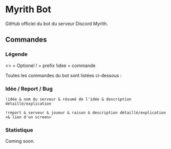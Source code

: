 # Myrith Bot

GitHub officiel du bot du serveur Discord Myrith.

## Commandes

### Légende

<> = Optionel
! = prefix
!idee = commande

Toutes les commandes du bot sont listées ci-dessous :

### Idée / Report / Bug

```
!idée & nom du serveur & résumé de l'idée & description détaillé/explication
```

```
!report & serveur & joueur & raison & description détaillé/explication <& lien d'un screen>
```

### Statistique

Coming soon.
